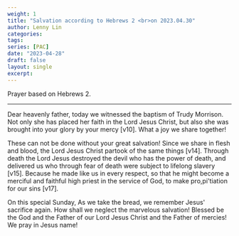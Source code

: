 ```yaml
---
weight: 1
title: "Salvation according to Hebrews 2 <br>on 2023.04.30"
author: Lenny Lin
categories: 
tags: 
series: [PAC]
date: "2023-04-28"
draft: false
layout: single
excerpt: 
---
```


Prayer based on Hebrews 2.
<!--more-->
----

Dear heavenly father, today we witnessed the baptism of Trudy Morrison. Not only she has placed her faith in the Lord Jesus Christ, but also she was brought into your glory by your mercy [v10]. What a joy we share together! 

These can not be done without your great salvation! Since we share in flesh and blood, the Lord Jesus Christ partook of the same things [v14]. Through death the Lord Jesus destroyed the devil who has the power of death, and delivered us who through fear of death were subject to lifelong slavery [v15].  Because he made like us in every respect, so that he might become a merciful and faithful high priest in the service of God, to make pro,pi'tiation for our sins [v17].  

On this special Sunday, As we take the bread, we remember Jesus' sacrifice again. How shall we neglect the marvelous salvation!  Blessed be the God and the Father of our Lord Jesus Christ and the Father of mercies! We pray in Jesus name!

  
  


